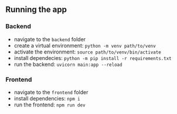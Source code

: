 ## Running the app

### Backend

- navigate to the `backend` folder
- create a virtual environment: `python -m venv path/to/venv`
- activate the environment: `source path/to/venv/bin/activate`
- install dependecies: `python -m pip install -r requirements.txt`
- run the backend: `uvicorn main:app --reload`

### Frontend

- navigate to the `frontend` folder
- install dependencies: `npm i`
- run the frontend: `npm run dev`
